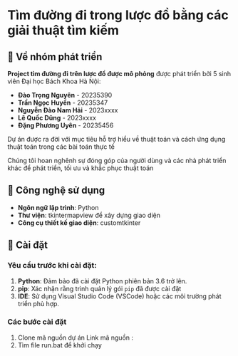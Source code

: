 # Tìm đường đi trong lược đồ bằng các giải thuật tìm kiếm
## 👥 Về nhóm phát triển
**Project tìm đường đi trên lược đồ được mô phỏng** được phát triển bởi 5 sinh viên Đại học Bách Khoa Hà Nội:
- **Đào Trọng Nguyên** - 20235390
- **Trần Ngọc Huyền** - 20235347
- **Nguyễn Đào Nam Hải** - 2023xxxx
- **Lê Quốc Dũng** - 2023xxxx
- **Đặng Phương Uyên** - 20235456

Dự án được ra đời với mục tiêu hỗ trợ hiểu về thuật toán và cách ứng dụng thuật toán trong các bài toán thực tế

Chúng tôi hoan nghênh sự đóng góp của người dùng và các nhà phát triển khác để phát triển, tối ưu và khắc phục thuật toán


## 🐍 Công nghệ sử dụng
- **Ngôn ngữ lập trình**: Python
- **Thư viện**: tkintermapview để xây dựng giao diện
- **Công cụ thiết kế giao diện**: customtkinter

## 🚀 Cài đặt
### Yêu cầu trước khi cài đặt:
1. **Python**: Đảm bảo đã cài đặt Python phiên bản 3.6 trở lên.
2. **pip**: Xác nhận rằng trình quản lý gói `pip` đã được cài đặt
3. **IDE**: Sử dụng Visual Studio Code (VSCode) hoặc các môi trường phát triển phù hợp.

### Các bước cài đặt
1. Clone mã nguồn dự án
   Link mã nguồn : 
2. Tìm file run.bat để khởi chạy